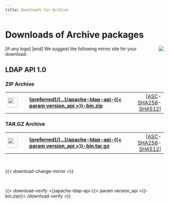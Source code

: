 ```yaml
---
title: Downloads for Archive
---
```


# Downloads of Archive packages

<p>
    [if-any logo]
    <a href="[link]"><img align="right" src="[logo]" border="0" /></a>
    [end]
    We suggest the following mirror site for your download:
</p>

## LDAP API 1.0

### ZIP Archive

<p>
    <div class="download">
        <table width="100%" class="noBorder">
            <tr>
                <td>
                    <a href="[preferred]/directory/api/dist/{{< param version_api >}}/apache-ldap-api-{{< param version_api >}}-bin.zip">
                        <img src="/images/download.png" width="32" height="32" border="0"/>
                    </a>
                </td>
                <td>&nbsp;</td>
                <td>
                    <a href="[preferred]/directory/api/dist/{{< param version_api >}}/apache-ldap-api-{{< param version_api >}}-bin.zip">
                        <strong>
                            [preferred]/&#91;...&#93;/apache-ldap-api-{{< param version_api >}}-bin.zip
                        </strong>
                    </a>
                </td>
                <td align="right">
                    [<a href="https://downloads.apache.org/directory/api/dist/{{< param version_api >}}/apache-ldap-api-{{< param version_api >}}-bin.zip.asc">ASC</a>-<a href="https://downloads.apache.org/directory/api/dist/{{< param version_api >}}/apache-ldap-api-{{< param version_api >}}-bin.zip.sha256">SHA256</a>-<a href="https://downloads.apache.org/directory/api/dist/{{< param version_api >}}/apache-ldap-api-{{< param version_api >}}-bin.zip.sha512">SHA512</a>]
                </td>
            </tr>
        </table>
    </div>
</p>

### TAR.GZ Archive

<p>
    <div class="download">
        <table width="100%" class="noBorder">
            <tr>
                <td>
                    <a href="[preferred]/directory/api/dist/{{< param version_api >}}/apache-ldap-api-{{< param version_api >}}-bin.tar.gz">
                        <img src="/images/download.png" width="32" height="32" border="0"/>
                    </a>
                </td>
                <td>&nbsp;</td>
                <td>
                    <a href="[preferred]/directory/api/dist/{{< param version_api >}}/apache-ldap-api-{{< param version_api >}}-bin.tar.gz">
                        <strong>
                            [preferred]/&#91;...&#93;/apache-ldap-api-{{< param version_api >}}-bin.tar.gz
                        </strong>
                    </a>
                </td>
                <td align="right">
                    [<a href="https://downloads.apache.org/directory/api/dist/{{< param version_api >}}/apache-ldap-api-{{< param version_api >}}-bin.tar.gz.asc">ASC</a>-<a href="https://downloads.apache.org/directory/api/dist/{{< param version_api >}}/apache-ldap-api-{{< param version_api >}}-bin.tar.gz.sha256">SHA256</a>-<a href="https://downloads.apache.org/directory/api/dist/{{< param version_api >}}/apache-ldap-api-{{< param version_api >}}-bin.tar.gz.sha512">SHA512</a>]
                </td>
            </tr>
        </table>
    </div>
</p>


<p>&nbsp;</p>

{{< download-change-mirror >}}

<p>&nbsp;</p>

{{< download-verify >}}apache-ldap-api-{{< param version_api >}}-bin.zip{{< /download-verify >}}
